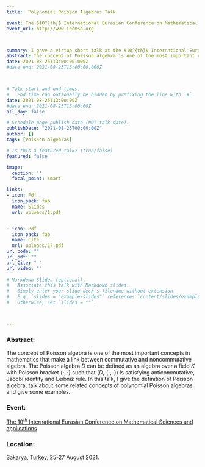 ```yaml
---
title:  Polynomial Poisson Algebras Talk

event: The $10^{th}$ International Eurasian Conference on Mathematical Sciences and applications
event_url: http://www.iecmsa.org



summary: I gave a virtua short talk at the $10^{th}$ International Eurasian Conference on Mathematical Sciences and applications, Sakarya, Turkey, 25-27 August 2021.
abstract: The concept of Poisson algebra is one of the most important concepts in mathematics that make a link between commutative and noncommutative algebra. The Poisson algebra D can be defined as an algebra over a field K with Poisson bracket {,} such that (D,{,}) is satisfying anti-commutative, Jacobi identity and Leibniz rule. In this talk, I will give the definition of Poisson algebra, talk about some related concepts of polynomial Poisson algebras and give some examples.
date: 2021-08-25T13:00:00.000Z
#date_end: 2021-08-25T15:00:00.000Z



# Talk start and end times.
#   End time can optionally be hidden by prefixing the line with `#`.
date: 2021-08-25T13:00:00Z
#date_end: 2021-08-25T15:00:00Z
all_day: false

# Schedule page publish date (NOT talk date).
publishDate: "2021-08-25T00:00:00Z"
author: []
tags: [Poisson algebras]

# Is this a featured talk? (true/false)
featured: false

image:
  caption: ''
  focal_point: smart

links:
- icon: Pdf
  icon_pack: fab
  name: Slides
  url: uploads/1.pdf


- icon: Pdf
  icon_pack: fab
  name: Cite
  url: uploads/17.pdf
url_code: ""
url_pdf: ""
url_Cite: " "
url_video: ""
  
# Markdown Slides (optional).
#   Associate this talk with Markdown slides.
#   Simply enter your slide deck's filename without extension.
#   E.g. `slides = "example-slides"` references `content/slides/example-slides.md`.
#   Otherwise, set `slides = ""`.



---
```

### Abstract:
 The concept of Poisson algebra is one of the most important concepts in mathematics that make a link between commutative and noncommutative algebra. The Poisson algebra 
 $D$ can be defined as an algebra over a field $K$ with Poisson bracket {$\cdot, \cdot$} such that ($D,$ {$\cdot, \cdot$}) is satisfying anticommutative, Jacobi identity 
 and Leibniz rule. In this talk, I give the definition of Poisson algebra, talk about some related concepts of polynomial Poisson algebras and give some examples.

### Event: 
[The $10^{th}$ International Eurasian Conference on Mathematical Sciences and applications](http://www.iecmsa.org)

### Location: 
Sakarya, Turkey,  25-27 August 2021.